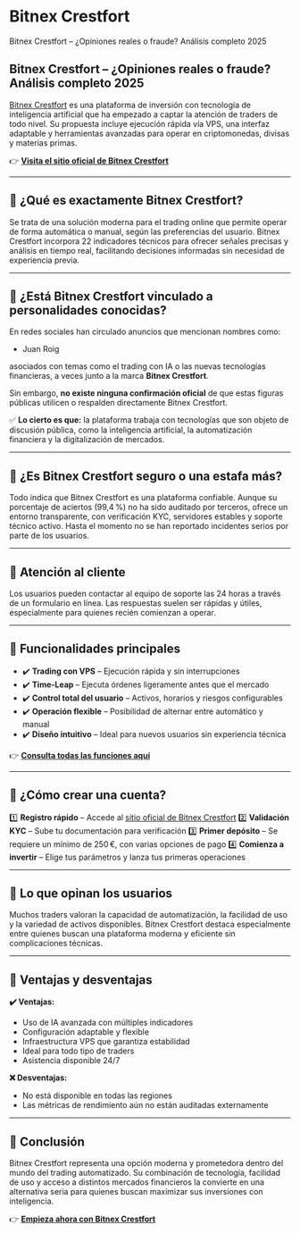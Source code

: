 # Bitnex Crestfort
Bitnex Crestfort – ¿Opiniones reales o fraude? Análisis completo 2025
## Bitnex Crestfort – ¿Opiniones reales o fraude? Análisis completo 2025

[Bitnex Crestfort](https://bitnexcrestfort.es) es una plataforma de inversión con tecnología de inteligencia artificial que ha empezado a captar la atención de traders de todo nivel. Su propuesta incluye ejecución rápida vía VPS, una interfaz adaptable y herramientas avanzadas para operar en criptomonedas, divisas y materias primas.

👉 **[Visita el sitio oficial de Bitnex Crestfort](https://bitnexcrestfort.es)**

---

## 📌 ¿Qué es exactamente Bitnex Crestfort?

Se trata de una solución moderna para el trading online que permite operar de forma automática o manual, según las preferencias del usuario. Bitnex Crestfort incorpora 22 indicadores técnicos para ofrecer señales precisas y análisis en tiempo real, facilitando decisiones informadas sin necesidad de experiencia previa.

---

## 📌 ¿Está Bitnex Crestfort vinculado a personalidades conocidas?

En redes sociales han circulado anuncios que mencionan nombres como:

- Juan Roig

asociados con temas como el trading con IA o las nuevas tecnologías financieras, a veces junto a la marca **Bitnex Crestfort**.

Sin embargo, **no existe ninguna confirmación oficial** de que estas figuras públicas utilicen o respalden directamente Bitnex Crestfort.

✅ **Lo cierto es que:** la plataforma trabaja con tecnologías que son objeto de discusión pública, como la inteligencia artificial, la automatización financiera y la digitalización de mercados.

---

## 📌 ¿Es Bitnex Crestfort seguro o una estafa más?

Todo indica que Bitnex Crestfort es una plataforma confiable. Aunque su porcentaje de aciertos (99,4 %) no ha sido auditado por terceros, ofrece un entorno transparente, con verificación KYC, servidores estables y soporte técnico activo. Hasta el momento no se han reportado incidentes serios por parte de los usuarios.

---

## 📌 Atención al cliente

Los usuarios pueden contactar al equipo de soporte las 24 horas a través de un formulario en línea. Las respuestas suelen ser rápidas y útiles, especialmente para quienes recién comienzan a operar.

---

## 📌 Funcionalidades principales

- ✔️ **Trading con VPS** – Ejecución rápida y sin interrupciones
- ✔️ **Time-Leap** – Ejecuta órdenes ligeramente antes que el mercado
- ✔️ **Control total del usuario** – Activos, horarios y riesgos configurables
- ✔️ **Operación flexible** – Posibilidad de alternar entre automático y manual
- ✔️ **Diseño intuitivo** – Ideal para nuevos usuarios sin experiencia técnica

👉 **[Consulta todas las funciones aquí](https://bitnexcrestfort.es)**

---

## 📌 ¿Cómo crear una cuenta?

1️⃣ **Registro rápido** – Accede al [sitio oficial de Bitnex Crestfort](https://bitnexcrestfort.es)
2️⃣ **Validación KYC** – Sube tu documentación para verificación
3️⃣ **Primer depósito** – Se requiere un mínimo de 250 €, con varias opciones de pago
4️⃣ **Comienza a invertir** – Elige tus parámetros y lanza tus primeras operaciones

---

## 📌 Lo que opinan los usuarios

Muchos traders valoran la capacidad de automatización, la facilidad de uso y la variedad de activos disponibles. Bitnex Crestfort destaca especialmente entre quienes buscan una plataforma moderna y eficiente sin complicaciones técnicas.

---

## 📌 Ventajas y desventajas

**✔️ Ventajas:**
- Uso de IA avanzada con múltiples indicadores
- Configuración adaptable y flexible
- Infraestructura VPS que garantiza estabilidad
- Ideal para todo tipo de traders
- Asistencia disponible 24/7

**❌ Desventajas:**
- No está disponible en todas las regiones
- Las métricas de rendimiento aún no están auditadas externamente

---

## 📌 Conclusión

Bitnex Crestfort representa una opción moderna y prometedora dentro del mundo del trading automatizado. Su combinación de tecnología, facilidad de uso y acceso a distintos mercados financieros la convierte en una alternativa seria para quienes buscan maximizar sus inversiones con inteligencia.

👉 **[Empieza ahora con Bitnex Crestfort](https://bitnexcrestfort.es)**
